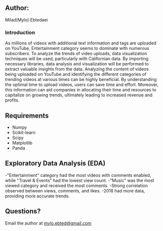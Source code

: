 ## Author: 
Milad(Mylo) Ebtedaei
### Introduction
As millions of videos with additional text information and tags are uploaded on YouTube, Entertainment category seems to dominate with numerous subscribers. To analyze the trends of video uploads, data visualization techniques will be used, particularly with Californian data. By importing necessary libraries, data analysis and visualization will be performed to extract valuable insights from the data.
Analyzing the content of videos being uploaded on YouTube and identifying the different categories of trending videos at various times can be highly beneficial. By understanding the optimal time to upload videos, users can save time and effort. Moreover, this information can aid companies in allocating their time and resources to capitalize on growing trends, ultimately leading to increased revenue and profits.

## Requirements
- Numpy
- Scikit-learn
- Scipy
- Matplotlib
- Panda

## Exploratory Data Analysis (EDA)
-"Entertainment" category had the most videos with comments enabled, while "Travel & Events" had the lowest view count.
-"Music" was the most viewed category and received the most comments.
-Strong correlation observed between views, comments, and likes.
-2018 had more data, providing more accurate trends.

## Questions?
Email the author at mylo.ebted@gmail.com
